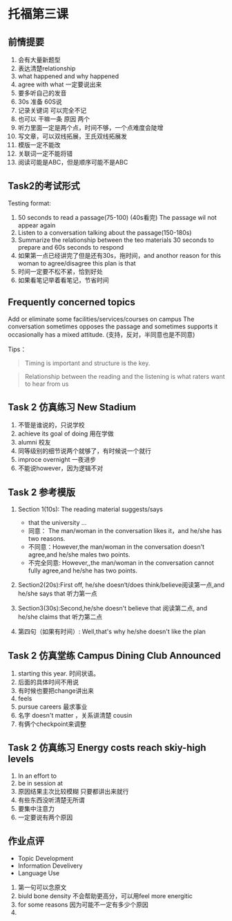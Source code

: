 # 托福第三课

## 前情提要
1. 会有大量新题型
2. 表达清楚relationship
3. what happened and why happened
4. agree with what 一定要说出来
5. 要多听自己的发音
6. 30s 准备 60S说
7. 记录关键词 可以完全不记
8. 也可以 干嘛一条 原因 两个
9. 听力里面一定是两个点，时间不够，一个点难度会陡增
10. 写文章，可以双线拓展，王氏双线拓展发
11. 模版一定不能改
12. 关联词一定不能将错
13. 阅读可能是ABC，但是顺序可能不是ABC

## Task2的考试形式
Testing format:
1. 50 seconds to read a passage(75-100) (40s看完) The passage wil not appear again
2. Listen to a conversation talking about the passage(150-180s)
3. Summarize the relationship between the teo materials 30 seconds to prepare and 60s seconds to respond
4. 如果第一点已经讲完了但是还有30s，拖时间，and anothor reason for this woman to agree/disagree this plan is that
5. 时间一定要不松不紧，恰到好处
6. 如果看笔记举着看笔记，节省时间

## Frequently concerned topics
Add or eliminate some facilities/services/courses on campus
The conversation sometimes opposes the passage and sometimes supports it occasionally has a mixed attitude. (支持，反对，半同意也是不同意)

Tips：
>Timing is important and structure is the key.

>Relationship between the reading and the listening is what raters want to hear from us

## Task 2 仿真练习 New Stadium
1. 不管是谁说的，只说学校
2. achieve its goal of doing 用在学做
3. alumni 校友
4. 同等级别的细节说两个就够了，有时候说一个就行
5. improce overnight 一夜进步
6. 不能说however，因为逻辑不对


## Task 2 参考模版
1. Section 1(10s): The reading material suggests/says 
   
   - that the university ...
   - 同意： The man/woman in the conversation likes it，and he/she has two reasons.
   - 不同意：However,the man/woman in the conversation doesn't agree,and he/she males two points.
   - 不完全同意: However,,the man/woman in the conversation cannot fully agree,and he/she has two points.

2. Section2(20s):First off, he/she doesn‘t/does think/believe阅读第一点,and he/she says that 听力第一点
3. Section3(30s):Second,he/she doesn't believe that 阅读第二点, and he/she claims that 听力第二点
4. 第四句（如果有时间）: Well,that's why he/she doesn't like the plan

## Task 2 仿真堂练 Campus Dining Club Announced
1. starting this year. 时间状语。
2. 后面的具体时间不用说
3. 有时候也要把change讲出来
4. feels 
5. pursue careers 最求事业
6. 名字 doesn't matter ，关系讲清楚 cousin
7. 有俩个checkpoint来调整

## Task 2 仿真练习 Energy costs reach skiy-high levels
1. In an effort to 
2. be in session at 
3. 原因结果主次比较模糊 只要都讲出来就行
4. 有些东西没听清楚无所谓
5. 要集中注意力
6. 一定要说有两个原因


## 作业点评
- Topic Development
- Information Develivery
- Language Use

1. 第一句可以念原文
2. biuld bone density 不会帮助更高分，可以用feel more energitic
3. for some reasons 因为可能不一定有多少个原因
4. 

